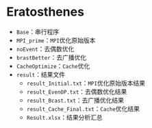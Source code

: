 # Eratosthenes

- `Base`：串行程序
- `MPI_prime`：`MPI`优化原始版本
- `noEvent`：去偶数优化
- `brastBetter`：去广播优化
- `CacheOptimize`：`Cache`优化
- `result`：结果文件
  - `result_Initial.txt`：`MPI`优化原始版本结果
  - `result_EvenOP.txt`：去偶数优化结果
  - `result_Bcast.txt`：去广播优化结果
  - `result_Cache_Final.txt`：`Cache`优化结果
  - `Result.xlsx`：结果分析汇总
